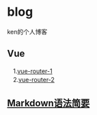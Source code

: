 # blog
ken的个人博客
## Vue
　1.[vue-router-1](https://github.com/lazyken/blog/issues/2)   
　2.[vue-router-2](https://github.com/lazyken/blog/issues/3)
## [Markdown语法简要](https://github.com/lazyken/blog/issues/1)
